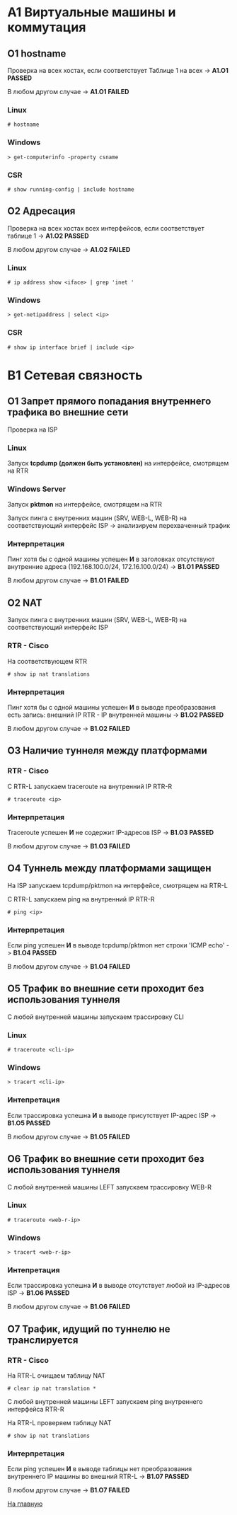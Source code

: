 # A1 Виртуальные машины и коммутация
## O1 hostname

Проверка на всех хостах, если соответствует Таблице 1 на всех -> **A1.O1 PASSED**

В любом другом случае -> **A1.O1 FAILED**

### Linux

    # hostname

### Windows

    > get-computerinfo -property csname

### CSR

    # show running-config | include hostname

## O2 Адресация

Проверка на всех хостах всех интерфейсов, если соответствует таблице 1 -> **A1.O2 PASSED**

В любом другом случае -> **A1.O2 FAILED**

### Linux

    # ip address show <iface> | grep 'inet '

### Windows

    > get-netipaddress | select <ip>

### CSR

    # show ip interface brief | include <ip>

# B1 Сетевая связность
## O1 Запрет прямого попадания внутреннего трафика во внешние сети

Проверка на ISP

### Linux

Запуск **tcpdump (должен быть установлен)** на интерфейсе, смотрящем на RTR

### Windows Server

Запуск **pktmon** на интерфейсе, смотрящем на RTR

Запуск пинга с внутренних машин (SRV, WEB-L, WEB-R) на соответствующий интерфейс ISP -> анализируем перехваченный трафик

### Интерпретация 

Пинг хотя бы с одной машины успешен **И** в заголовках отсутствуют внутренние адреса (192.168.100.0/24, 172.16.100.0/24) -> **B1.O1 PASSED**

В любом другом случае -> **B1.O1 FAILED**

## O2 NAT

Запуск пинга с внутренних машин (SRV, WEB-L, WEB-R) на соответствующий интерфейс ISP

### RTR - Cisco

На соответствующем RTR

    # show ip nat translations

### Интерпретация

Пинг хотя бы с одной машины успешен **И** в выводе преобразования есть запись: внешний IP RTR - IP внутренней машины -> **B1.O2 PASSED**

В любом другом случае -> **B1.O2 FAILED**

## O3 Наличие туннеля между платформами

### RTR - Cisco

С RTR-L запускаем traceroute на внутренний IP RTR-R

    # traceroute <ip>

### Интерпретация

Traceroute успешен **И** не содержит IP-адресов ISP -> **B1.O3 PASSED**

В любом другом случае -> **B1.O3 FAILED**

## O4 Туннель между платформами защищен

На ISP запускаем tcpdump/pktmon на интерфейсе, смотрящем на RTR-L

С RTR-L запускаем ping на внутренний IP RTR-R

    # ping <ip>

### Интерпретация

Если ping успешен **И** в выводе tcpdump/pktmon нет строки 'ICMP echo' -> **B1.O4 PASSED**

В любом другом случае -> **B1.O4 FAILED**

## O5 Трафик во внешние сети проходит без использования туннеля

С любой внутренней машины запускаем трассировку CLI

### Linux

    # traceroute <cli-ip>

### Windows

    > tracert <cli-ip>

### Интепретация

Если трассировка успешна **И** в выводе присутствует IP-адрес ISP -> **B1.O5 PASSED**

В любом другом случае -> **B1.O5 FAILED**

## O6 Трафик во внешние сети проходит без использования туннеля

С любой внутренней машины LEFT запускаем трассировку WEB-R

### Linux

    # traceroute <web-r-ip>

### Windows

    > tracert <web-r-ip>

### Интепретация

Если трассировка успешна **И** в выводе отсутствует любой из IP-адресов ISP -> **B1.O6 PASSED**

В любом другом случае -> **B1.O6 FAILED**

## O7 Трафик, идущий по туннелю не транслируется


### RTR - Cisco

На RTR-L очищаем таблицу NAT

    # clear ip nat translation *

С любой внутренней машины LEFT запускаем ping внутреннего интерфейса RTR-R

На RTR-L проверяем таблицу NAT

    # show ip nat translations

### Интерпретация

Если ping успешен **И** в выводе таблицы нет преобразования внутреннего IP машины во внешний RTR-L -> **B1.07 PASSED**

В любом другом случае -> **B1.O7 FAILED**




[На главную](../README.md)